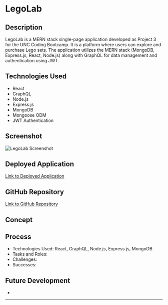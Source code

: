 # LegoLab

## Description
LegoLab is a MERN stack single-page application developed as Project 3 for the UNC Coding Bootcamp. It is a platform where users can explore and purchase Lego sets. The application utilizes the MERN stack (MongoDB, Express.js, React, Node.js) along with GraphQL for data management and authentication using JWT. 

## Technologies Used
- React
- GraphQL
- Node.js
- Express.js
- MongoDB
- Mongoose ODM
- JWT Authentication

## Screenshot
![LegoLab Screenshot]()

## Deployed Application
[Link to Deployed Application]()

## GitHub Repository
[Link to GitHub Repository](https://github.com/concentratedcreatives/LegoLab)

## Concept


## Process
- Technologies Used: React, GraphQL, Node.js, Express.js, MongoDB
- Tasks and Roles:
- Challenges:
- Successes:

## Future Development
-

---

